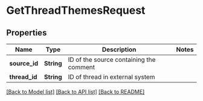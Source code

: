 # GetThreadThemesRequest

## Properties

Name | Type | Description | Notes
------------ | ------------- | ------------- | -------------
**source_id** | **String** | ID of the source containing the comment | 
**thread_id** | **String** | ID of thread in external system | 

[[Back to Model list]](../README.md#documentation-for-models) [[Back to API list]](../README.md#documentation-for-api-endpoints) [[Back to README]](../README.md)


